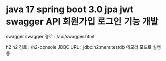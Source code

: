 # java 17 spring boot 3.0 jpa jwt swagger API 회원가입 로그인 기능 개발 

swagger
swagger 경로 : /api/swagger.html

h2
h2 경로 : /h2-console
JDBC URL : jdbc:h2:mem:testdb
메모리 모드로 실행 중
